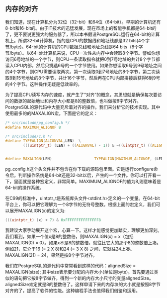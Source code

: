 
## 内存的对齐

我们知道，现在计算机分为32位（32-bit）和64位（64-bit）。早期的计算机还有8-bit和16-bit的。由于IT技术的迅猛发展，现在市场上的智能手机都是64-bit的了，更不要说更强大的服务器了，所以本书假设PostgreSQL运行在64-bit的计算机上。所谓32-bit计算机，指的是CPU的数据线和地址线都是32 bits(4个字节/byte)。64-bit的计算机的CPU数据总线和地址总线是64 bits（8个字节/byte）。以64-bit计算机来说，CPU一次性从内存中会读取8个字节。譬如你想访问6号地址的一个字节，则CPU一条读取指令就把0到7号地址的共计8个字节都读入CPU内部，然后只挑选6号的一个字节使用。如果你想读取6号到9号地址之间的4个字节，则CPU需要读取两次。第一次读取0到7号地址的8个字节，第二次读取8到15号地址的8个字节，共计16个字节，然后再在CPU内部拼接后获得6到9号的4个字节。这种操作无疑是低效率的。

为了提高CPU读写内存的速度，就产生了“对齐”的概念，其思想就是确保每次要访问的数据的起始地址和内存大小都是8的整数倍，也叫做按8字节对齐。PostgreSQL的源代码中大量充斥着对齐的操作。我们来分析它的技术实现。其中使用最多的的MAXALIGN宏。下面是它的定义：
```c
/* src/include/pg_config.h */
#define MAXIMUM_ALIGNOF 8

/* src/include/c.h */
#define TYPEALIGN(ALIGNVAL,LEN)  \
        (((uintptr_t) (LEN) + ((ALIGNVAL) - 1)) & ~((uintptr_t) ((ALIGNVAL) - 1)))


#define MAXALIGN(LEN)                   TYPEALIGN(MAXIMUM_ALIGNOF, (LEN))

```
pg_config.h这个头文件并不包含在你下载的源码包里面。它是运行configure命令后，判断操作系统是64-bit还是32-bit以后，产生的一个文件。你可以打开看一下，里面就是各种宏定义，非常简单。MAXIMUM_ALIGNOF的值为8,则意味着是64-bit的操作系统。

在C99的标准中，uintptr_t是系统库头文件<stdint.h>定义的一个变量。在64-bit平台上，你可以把它理解为一个8字节的无符号整数。根据上面的宏定义，我们可以展开MAXALIGN(x)的定义为: 
```c
(((uintptr_t) (x) + 7) & 0xFFFFFFFFFFFFFFF8
```
我建议大家手动展开这个宏，心算一下。这样才能感觉更加踏实，理解更加深刻。我们看到，如果一个值x是8的整数倍，则MAXALIGN(x) = x（包括 MAXALIGN(0) = 0）。如果x不是8的整数倍，就往比它大的那个8的整数倍上凑。例如21，它介于16 (= 2 X 8)和24 (= 3 X 8) 之间，它就往24上凑。MAXALIGN(21) = 24，果然是按8个字节对齐。

我们在PostgreSQL的源代码中常常看到这样的代码：alignedSize = MAXALIGN(size); 其中size表示要分配的内存大小(单位是byte)。首先要通过类似的语句把它按8字节做齐，得到一个新的内存大小尺寸的变量alignedSize。alignedSize肯定就是8的整数倍了。这样申请下来的内存块的大小就是按照8字节对齐的了，提高了软件的性能。这种编程手法也值得我们借鉴和运用。








